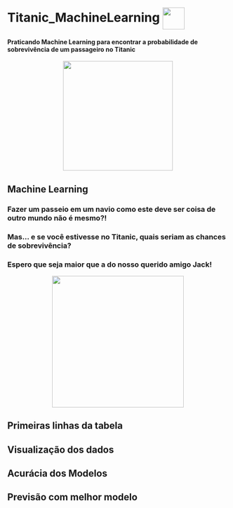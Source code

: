 # Titanic_MachineLearning <img align="center" height="50" src="https://user-images.githubusercontent.com/67704261/119057169-611c0980-b9a2-11eb-8463-5cf2c3e9a5c1.png" />
#### Praticando Machine Learning para encontrar a probabilidade de sobrevivência de um passageiro no Titanic


<p align="center">
  <img align="center" height="250" src="https://user-images.githubusercontent.com/67704261/119057034-1ef2c800-b9a2-11eb-9f81-e05c93f7979a.png"/>
</p> 


## Machine Learning
### Fazer um passeio em um navio como este deve ser coisa de outro mundo não é mesmo?!
### Mas... e se você estivesse no Titanic, quais seriam as chances de sobrevivência?
### Espero que seja maior que a do nosso querido amigo Jack!

<p align="center">
  <img align="center" height="300" src="https://user-images.githubusercontent.com/67704261/119056911-e2bf6780-b9a1-11eb-8881-c48c64452372.png"/>
</p> 

## Primeiras linhas da tabela
## Visualização dos dados
## Acurácia dos Modelos
## Previsão com melhor modelo
